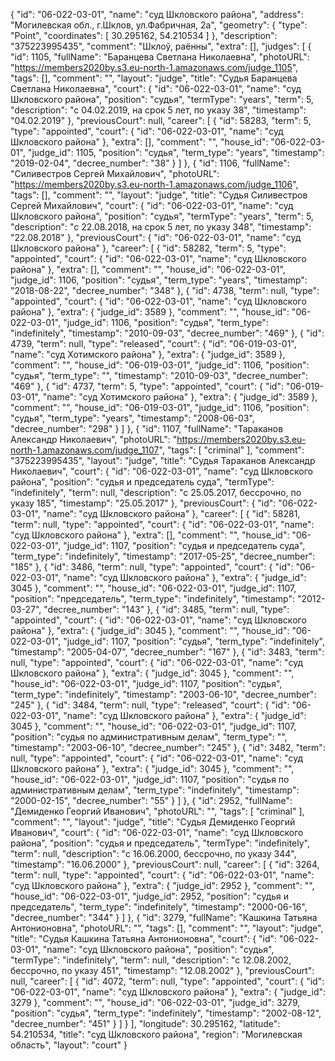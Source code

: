 {
    "id": "06-022-03-01",
    "name": "суд Шкловского района",
    "address": "Могилевская обл., г.Шклов, ул.Фабричная, 2а",
    "geometry": {
        "type": "Point",
        "coordinates": [
            30.295162,
            54.210534
        ]
    },
    "description": "375223995435",
    "comment": "Шклоў, раённы",
    "extra": [],
    "judges": [
        {
            "id": 1105,
            "fullName": "Баранцева Светлана Николаевна",
            "photoURL": "https://members2020by.s3.eu-north-1.amazonaws.com/judge_1105",
            "tags": [],
            "comment": "",
            "layout": "judge",
            "title": "Судья Баранцева Светлана Николаевна",
            "court": {
                "id": "06-022-03-01",
                "name": "суд Шкловского района",
                "position": "судья",
                "termType": "years",
                "term": 5,
                "description": "c 04.02.2019, на срок 5 лет, по указу 38",
                "timestamp": "04.02.2019"
            },
            "previousCourt": null,
            "career": [
                {
                    "id": 58283,
                    "term": 5,
                    "type": "appointed",
                    "court": {
                        "id": "06-022-03-01",
                        "name": "суд Шкловского района"
                    },
                    "extra": [],
                    "comment": "",
                    "house_id": "06-022-03-01",
                    "judge_id": 1105,
                    "position": "судья",
                    "term_type": "years",
                    "timestamp": "2019-02-04",
                    "decree_number": "38"
                }
            ]
        },
        {
            "id": 1106,
            "fullName": "Силивестров Сергей Михайлович",
            "photoURL": "https://members2020by.s3.eu-north-1.amazonaws.com/judge_1106",
            "tags": [],
            "comment": "",
            "layout": "judge",
            "title": "Судья Силивестров Сергей Михайлович",
            "court": {
                "id": "06-022-03-01",
                "name": "суд Шкловского района",
                "position": "судья",
                "termType": "years",
                "term": 5,
                "description": "c 22.08.2018, на срок 5 лет, по указу 348",
                "timestamp": "22.08.2018"
            },
            "previousCourt": {
                "id": "06-022-03-01",
                "name": "суд Шкловского района"
            },
            "career": [
                {
                    "id": 58282,
                    "term": 5,
                    "type": "appointed",
                    "court": {
                        "id": "06-022-03-01",
                        "name": "суд Шкловского района"
                    },
                    "extra": [],
                    "comment": "",
                    "house_id": "06-022-03-01",
                    "judge_id": 1106,
                    "position": "судья",
                    "term_type": "years",
                    "timestamp": "2018-08-22",
                    "decree_number": "348"
                },
                {
                    "id": 4738,
                    "term": null,
                    "type": "appointed",
                    "court": {
                        "id": "06-022-03-01",
                        "name": "суд Шкловского района"
                    },
                    "extra": {
                        "judge_id": 3589
                    },
                    "comment": "",
                    "house_id": "06-022-03-01",
                    "judge_id": 1106,
                    "position": "судья",
                    "term_type": "indefinitely",
                    "timestamp": "2010-09-03",
                    "decree_number": "469"
                },
                {
                    "id": 4739,
                    "term": null,
                    "type": "released",
                    "court": {
                        "id": "06-019-03-01",
                        "name": "суд Хотимского района"
                    },
                    "extra": {
                        "judge_id": 3589
                    },
                    "comment": "",
                    "house_id": "06-019-03-01",
                    "judge_id": 1106,
                    "position": "судья",
                    "term_type": "",
                    "timestamp": "2010-09-03",
                    "decree_number": "469"
                },
                {
                    "id": 4737,
                    "term": 5,
                    "type": "appointed",
                    "court": {
                        "id": "06-019-03-01",
                        "name": "суд Хотимского района"
                    },
                    "extra": {
                        "judge_id": 3589
                    },
                    "comment": "",
                    "house_id": "06-019-03-01",
                    "judge_id": 1106,
                    "position": "судья",
                    "term_type": "years",
                    "timestamp": "2008-06-03",
                    "decree_number": "298"
                }
            ]
        },
        {
            "id": 1107,
            "fullName": "Тараканов Александр Николаевич",
            "photoURL": "https://members2020by.s3.eu-north-1.amazonaws.com/judge_1107",
            "tags": [
                "criminal"
            ],
            "comment": "375223995435",
            "layout": "judge",
            "title": "Судья Тараканов Александр Николаевич",
            "court": {
                "id": "06-022-03-01",
                "name": "суд Шкловского района",
                "position": "судья и председатель суда",
                "termType": "indefinitely",
                "term": null,
                "description": "c 25.05.2017, бессрочно, по указу 185",
                "timestamp": "25.05.2017"
            },
            "previousCourt": {
                "id": "06-022-03-01",
                "name": "суд Шкловского района"
            },
            "career": [
                {
                    "id": 58281,
                    "term": null,
                    "type": "appointed",
                    "court": {
                        "id": "06-022-03-01",
                        "name": "суд Шкловского района"
                    },
                    "extra": [],
                    "comment": "",
                    "house_id": "06-022-03-01",
                    "judge_id": 1107,
                    "position": "судья и председатель суда",
                    "term_type": "indefinitely",
                    "timestamp": "2017-05-25",
                    "decree_number": "185"
                },
                {
                    "id": 3486,
                    "term": null,
                    "type": "appointed",
                    "court": {
                        "id": "06-022-03-01",
                        "name": "суд Шкловского района"
                    },
                    "extra": {
                        "judge_id": 3045
                    },
                    "comment": "",
                    "house_id": "06-022-03-01",
                    "judge_id": 1107,
                    "position": "председатель",
                    "term_type": "indefinitely",
                    "timestamp": "2012-03-27",
                    "decree_number": "143"
                },
                {
                    "id": 3485,
                    "term": null,
                    "type": "appointed",
                    "court": {
                        "id": "06-022-03-01",
                        "name": "суд Шкловского района"
                    },
                    "extra": {
                        "judge_id": 3045
                    },
                    "comment": "",
                    "house_id": "06-022-03-01",
                    "judge_id": 1107,
                    "position": "судья",
                    "term_type": "indefinitely",
                    "timestamp": "2005-04-07",
                    "decree_number": "167"
                },
                {
                    "id": 3483,
                    "term": null,
                    "type": "appointed",
                    "court": {
                        "id": "06-022-03-01",
                        "name": "суд Шкловского района"
                    },
                    "extra": {
                        "judge_id": 3045
                    },
                    "comment": "",
                    "house_id": "06-022-03-01",
                    "judge_id": 1107,
                    "position": "судья",
                    "term_type": "indefinitely",
                    "timestamp": "2003-06-10",
                    "decree_number": "245"
                },
                {
                    "id": 3484,
                    "term": null,
                    "type": "released",
                    "court": {
                        "id": "06-022-03-01",
                        "name": "суд Шкловского района"
                    },
                    "extra": {
                        "judge_id": 3045
                    },
                    "comment": "",
                    "house_id": "06-022-03-01",
                    "judge_id": 1107,
                    "position": "судья по административным делам",
                    "term_type": "",
                    "timestamp": "2003-06-10",
                    "decree_number": "245"
                },
                {
                    "id": 3482,
                    "term": null,
                    "type": "appointed",
                    "court": {
                        "id": "06-022-03-01",
                        "name": "суд Шкловского района"
                    },
                    "extra": {
                        "judge_id": 3045
                    },
                    "comment": "",
                    "house_id": "06-022-03-01",
                    "judge_id": 1107,
                    "position": "судья по административным делам",
                    "term_type": "indefinitely",
                    "timestamp": "2000-02-15",
                    "decree_number": "55"
                }
            ]
        },
        {
            "id": 2952,
            "fullName": "Демиденко Георгий Иванович",
            "photoURL": "",
            "tags": [
                "criminal"
            ],
            "comment": "",
            "layout": "judge",
            "title": "Судья Демиденко Георгий Иванович",
            "court": {
                "id": "06-022-03-01",
                "name": "суд Шкловского района",
                "position": "судья и председатель",
                "termType": "indefinitely",
                "term": null,
                "description": "c 16.06.2000, бессрочно, по указу 344",
                "timestamp": "16.06.2000"
            },
            "previousCourt": null,
            "career": [
                {
                    "id": 3264,
                    "term": null,
                    "type": "appointed",
                    "court": {
                        "id": "06-022-03-01",
                        "name": "суд Шкловского района"
                    },
                    "extra": {
                        "judge_id": 2952
                    },
                    "comment": "",
                    "house_id": "06-022-03-01",
                    "judge_id": 2952,
                    "position": "судья и председатель",
                    "term_type": "indefinitely",
                    "timestamp": "2000-06-16",
                    "decree_number": "344"
                }
            ]
        },
        {
            "id": 3279,
            "fullName": "Кашкина Татьяна Антонионовна",
            "photoURL": "",
            "tags": [],
            "comment": "",
            "layout": "judge",
            "title": "Судья Кашкина Татьяна Антонионовна",
            "court": {
                "id": "06-022-03-01",
                "name": "суд Шкловского района",
                "position": "судья",
                "termType": "indefinitely",
                "term": null,
                "description": "c 12.08.2002, бессрочно, по указу 451",
                "timestamp": "12.08.2002"
            },
            "previousCourt": null,
            "career": [
                {
                    "id": 4072,
                    "term": null,
                    "type": "appointed",
                    "court": {
                        "id": "06-022-03-01",
                        "name": "суд Шкловского района"
                    },
                    "extra": {
                        "judge_id": 3279
                    },
                    "comment": "",
                    "house_id": "06-022-03-01",
                    "judge_id": 3279,
                    "position": "судья",
                    "term_type": "indefinitely",
                    "timestamp": "2002-08-12",
                    "decree_number": "451"
                }
            ]
        }
    ],
    "longitude": 30.295162,
    "latitude": 54.210534,
    "title": "суд Шкловского района",
    "region": "Могилевская область",
    "layout": "court"
}